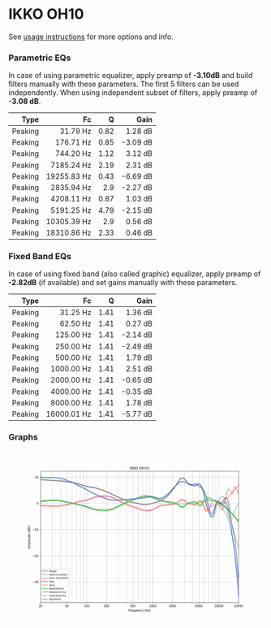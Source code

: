 # IKKO OH10
See [usage instructions](https://github.com/jaakkopasanen/AutoEq#usage) for more options and info.

### Parametric EQs
In case of using parametric equalizer, apply preamp of **-3.10dB** and build filters manually
with these parameters. The first 5 filters can be used independently.
When using independent subset of filters, apply preamp of **-3.08 dB**.

| Type    | Fc          |    Q | Gain     |
|--------:|------------:|-----:|---------:|
| Peaking | 31.79 Hz    | 0.82 | 1.28 dB  |
| Peaking | 176.71 Hz   | 0.85 | -3.09 dB |
| Peaking | 744.20 Hz   | 1.12 | 3.12 dB  |
| Peaking | 7185.24 Hz  | 2.19 | 2.31 dB  |
| Peaking | 19255.83 Hz | 0.43 | -6.69 dB |
| Peaking | 2835.94 Hz  | 2.9  | -2.27 dB |
| Peaking | 4208.11 Hz  | 0.87 | 1.03 dB  |
| Peaking | 5191.25 Hz  | 4.79 | -2.15 dB |
| Peaking | 10305.39 Hz | 2.9  | 0.56 dB  |
| Peaking | 18310.86 Hz | 2.33 | 0.46 dB  |

### Fixed Band EQs
In case of using fixed band (also called graphic) equalizer, apply preamp of **-2.82dB**
(if available) and set gains manually with these parameters.

| Type    | Fc          |    Q | Gain     |
|--------:|------------:|-----:|---------:|
| Peaking | 31.25 Hz    | 1.41 | 1.36 dB  |
| Peaking | 62.50 Hz    | 1.41 | 0.27 dB  |
| Peaking | 125.00 Hz   | 1.41 | -2.14 dB |
| Peaking | 250.00 Hz   | 1.41 | -2.49 dB |
| Peaking | 500.00 Hz   | 1.41 | 1.79 dB  |
| Peaking | 1000.00 Hz  | 1.41 | 2.51 dB  |
| Peaking | 2000.00 Hz  | 1.41 | -0.65 dB |
| Peaking | 4000.00 Hz  | 1.41 | -0.35 dB |
| Peaking | 8000.00 Hz  | 1.41 | 1.78 dB  |
| Peaking | 16000.01 Hz | 1.41 | -5.77 dB |

### Graphs
![](./IKKO%20OH10.png)